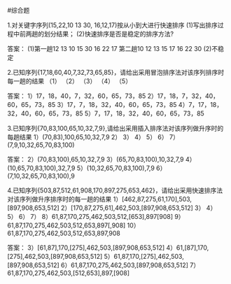 #综合题

1.对关键字序列(15,22,10 13 30, 16,12,17)按从小到大进行快速排序
(1)写出排序过程中前两趟的划分结果；
(2)快速排序是否是稳定的排序方法?

答案：
(1)第一趟12 13 10 15 30 16 22 17
第二趟10 12 13 15 17 16 22 30
(2)不稳定

2.已知序列{17,18,60,40,7,32,73,65,85}，请给出采用冒泡排序法对该序列排序时每一趟的结果
（1）
（2）
（3）
（4）
（5）

答案：
1）17，18，40，7，32，60，65，73，85
2）17，18，7，32，40，60，65，73，85
3）17，7，18，32，40，60，65，73，85
4）7，17，18，32，40，60，65，73，85
5）7，17，18，32，40，60，65，73，85

3.已知序列{70,83,100,65,10,32,7,9},请给出采用插入排序法对该序列做升序时的每趟结果
1）(70,83),100,65,10,32,7,9
2）
3）
4）
5）
6）
7）(7,9,10,32,65,70,83,100)

答案：
2）(70,83,100),65,10,32,7,9
3）(65,70,83,100),10,32,7,9
4）(10,65,70,83,100),32,7,9
5）(10,32,65,70,83,100),7,9
6）(7,10,32,65,70,83,100),9

4.已知序列{503,87,512,61,908,170,897,275,653,462}，请给出采用快速排序法对该序列做升序排序时的每一趟的结果
1）[462,87,275,61,170],503,[897,908,653,512]
2）[170,87,275,61],462,503,[897,908,653,512]
3）
4）
5）
6）
7）
8）61,87,170,275,462,503,512,[653],897[908]
9）61,87,170,275,462,503,512,653,897[,908]
10）61,87,170,275,462,503,512,653,897,908

答案：
3）[61,87],170,[275],462,503,[897,908,653,512]
4）61,[87],170,[275],462,503,[897,908,653,512]
5）61,87,170,[275],462,503,[897,908,653,512]
6）61,87,170,275,462,503,[897,908,653,512]
7）61,87,170,275,462,503,[512,653],897,[908]
